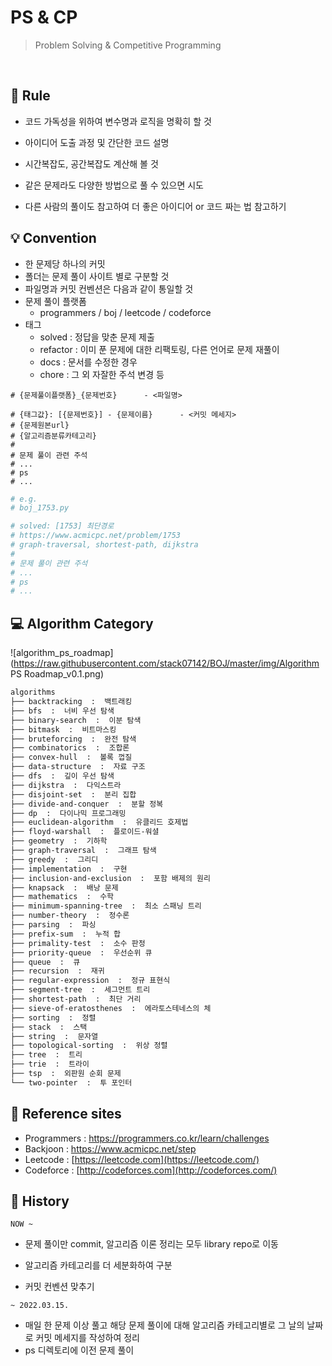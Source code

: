# PS & CP

> Problem Solving & Competitive Programming

<br>

## :muscle: Rule

- 코드 가독성을 위하여 변수명과 로직을 명확히 할 것

- 아이디어 도출 과정 및 간단한 코드 설명
- 시간복잡도, 공간복잡도 계산해 볼 것
- 같은 문제라도 다양한 방법으로 풀 수 있으면 시도
- 다른 사람의 풀이도 참고하여 더 좋은 아이디어 or 코드 짜는 법 참고하기

## :bulb: Convention

- 한 문제당 하나의 커밋
- 폴더는 문제 풀이 사이트 별로 구분할 것
- 파일명과 커밋 컨벤션은 다음과 같이 통일할 것
- 문제 풀이 플랫폼
  - programmers / boj / leetcode / codeforce
- 태그
  - solved : 정답을 맞춘 문제 제출
  - refactor : 이미 푼 문제에 대한 리팩토링, 다른 언어로 문제 재풀이
  - docs : 문서를 수정한 경우
  - chore : 그 외 자잘한 주석 변경 등

```
# {문제풀이플랫폼}_{문제번호}		- <파일명>

# {태그값}: [{문제번호}] - {문제이름}		- <커밋 메세지>
# {문제원본url}
# {알고리즘분류카테고리}
#
# 문제 풀이 관련 주석
# ...
# ps
# ...
```

```python
# e.g.
# boj_1753.py

# solved: [1753] 최단경로
# https://www.acmicpc.net/problem/1753
# graph-traversal, shortest-path, dijkstra
#
# 문제 풀이 관련 주석
# ...
# ps
# ...
```

## :computer: Algorithm Category

![algorithm_ps_roadmap](https://raw.githubusercontent.com/stack07142/BOJ/master/img/Algorithm PS Roadmap_v0.1.png)

```markdown
algorithms
├── backtracking  :  백트래킹
├── bfs  :  너비 우선 탐색
├── binary-search  :  이분 탐색
├── bitmask  :  비트마스킹
├── bruteforcing  :  완전 탐색
├── combinatorics  :  조합론
├── convex-hull  :  볼록 껍질
├── data-structure  :  자료 구조
├── dfs  :  깊이 우선 탐색
├── dijkstra  :  다익스트라
├── disjoint-set  :  분리 집합
├── divide-and-conquer  :  분할 정복
├── dp  :  다이나믹 프로그래밍
├── euclidean-algorithm  :  유클리드 호제법
├── floyd-warshall  :  플로이드-워셜
├── geometry  :  기하학
├── graph-traversal  :  그래프 탐색
├── greedy  :  그리디
├── implementation  :  구현
├── inclusion-and-exclusion  :  포함 배제의 원리
├── knapsack  :  배낭 문제
├── mathematics  :  수학
├── minimum-spanning-tree  :  최소 스패닝 트리
├── number-theory  :  정수론
├── parsing  :  파싱
├── prefix-sum  :  누적 합
├── primality-test  :  소수 판정
├── priority-queue  :  우선순위 큐
├── queue  :  큐
├── recursion  :  재귀
├── regular-expression  :  정규 표현식
├── segment-tree  :  세그먼트 트리
├── shortest-path  :  최단 거리
├── sieve-of-eratosthenes  :  에라토스테네스의 체
├── sorting  :  정렬
├── stack  :  스택
├── string  :  문자열
├── topological-sorting  :  위상 정렬
├── tree  :  트리
├── trie  :  트라이
├── tsp  :  외판원 순회 문제
└── two-pointer  :  투 포인터
```

## :bookmark_tabs: Reference sites

- Programmers : https://programmers.co.kr/learn/challenges
- Backjoon : https://www.acmicpc.net/step 
- Leetcode : [https://leetcode.com](https://leetcode.com/)  
- Codeforce : [http://codeforces.com](http://codeforces.com/)

## :black_square_button: History

```NOW ~```

- 문제 풀이만 commit, 알고리즘 이론 정리는 모두 library repo로 이동

- 알고리즘 카테고리를 더 세분화하여 구분
- 커밋 컨벤션 맞추기

```~ 2022.03.15.```

- 매일 한 문제 이상 풀고 해당 문제 풀이에 대해 알고리즘 카테고리별로 그 날의 날짜로 커밋 메세지를 작성하여 정리
- ps 디렉토리에 이전 문제 풀이
